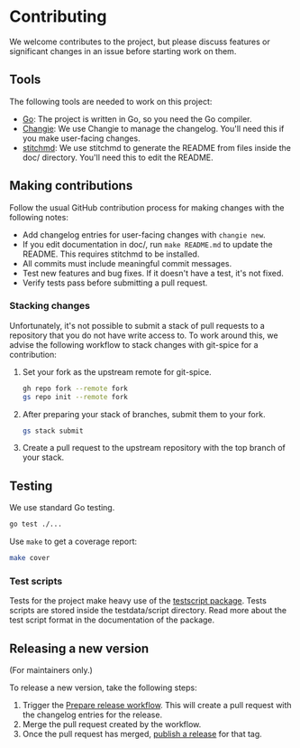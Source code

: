 # Contributing

We welcome contributes to the project,
but please discuss features or significant changes
in an issue before starting work on them.

## Tools

The following tools are needed to work on this project:

- [Go](https://go.dev/):
  The project is written in Go, so you need the Go compiler.
- [Changie](https://changie.dev/):
  We use Changie to manage the changelog.
  You'll need this if you make user-facing changes.
- [stitchmd](https://github.com/abhinav/stitchmd):
  We use stitchmd to generate the README from files inside the doc/ directory.
  You'll need this to edit the README.

## Making contributions

Follow the usual GitHub contribution process for making changes
with the following notes:

- Add changelog entries for user-facing changes with `changie new`.
- If you edit documentation in doc/, run `make README.md` to update the README.
  This requires stitchmd to be installed.
- All commits must include meaningful commit messages.
- Test new features and bug fixes.
  If it doesn't have a test, it's not fixed.
- Verify tests pass before submitting a pull request.

### Stacking changes

Unfortunately, it's not possible to submit a stack of pull requests
to a repository that you do not have write access to.
To work around this, we advise the following workflow
to stack changes with git-spice for a contribution:

1. Set your fork as the upstream remote for git-spice.

    ```bash
    gh repo fork --remote fork
    gs repo init --remote fork
    ```

2. After preparing your stack of branches, submit them to your fork.

    ```bash
    gs stack submit
    ```

3. Create a pull request to the upstream repository with the top branch
   of your stack.

## Testing

We use standard Go testing.

```sh
go test ./...
```

Use `make` to get a coverage report:

```sh
make cover
```

### Test scripts

Tests for the project make heavy use of the
[testscript package](https://pkg.go.dev/github.com/rogpeppe/go-internal/testscript).
Tests scripts are stored inside the testdata/script directory.
Read more about the test script format in the documentation of the package.

## Releasing a new version

(For maintainers only.)

To release a new version, take the following steps:

1. Trigger the [Prepare release workflow](https://github.com/abhinav/git-spice/actions/workflows/prepare-release.yml).
   This will create a pull request with the changelog entries for the release.
2. Merge the pull request created by the workflow.
3. Once the pull request has merged, [publish a release](https://github.com/abhinav/git-spice/releases/new)
   for that tag.
